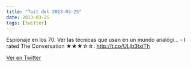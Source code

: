```yaml
---
title: "Tuit del 2013-03-25"
date: 2013-03-25
tags: [twitter]
---
```


Espionaje en los 70. Ver las técnicas que usan en un mundo analógi... - I rated The Conversation ★★★☆☆. http://t.co/ULjb3txiTh



[Ver en Twitter](https://twitter.com/i/web/status/316331771916587009)
